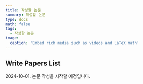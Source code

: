 ```yaml
---
title: 작성할 논문
summary: 작성할 논문
type: docs
math: false
tags:
  - 작성할 논문
image:
  caption: 'Embed rich media such as videos and LaTeX math'
---
```

## Write Papers List

2024-10-01. 논문 작성을 시작할 예정입니다.


